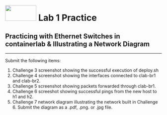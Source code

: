 # <img src="https://www.tamusa.edu/brandguide/jpeglogos/tamusa_final_logo_bw1.jpg" width="100" height="50"> Lab 1 Practice
## Practicing with Ethernet Switches in containerlab & Illustrating a Network Diagram
--- 
Submit the following items:
1. Challenge 3 screenshot showing the successful execution of deploy.sh
2. Challenge 4 screenshot showing the interfaces connected to clab-br1 and clab-br2.
3. Challenge 5 screenshot showing packets forwarded through clab-br1.
4. Challenge 6 screeshot showing successful pings from the new host to h1 and h2.
5. Challenge 7 network diagram illustrating the network built in Challenge 6. Submit the diagram as a .pdf, .png. or .jpg file.
